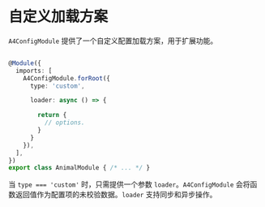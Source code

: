 # 自定义加载方案

`A4ConfigModule` 提供了一个自定义配置加载方案，用于扩展功能。

``` ts

@Module({
  imports: [
    A4ConfigModule.forRoot({
      type: 'custom',

      loader: async () => {

        return {
          // options.
        }
      }
    }),
  ],
})
export class AnimalModule { /* ... */ }

```

当 `type === 'custom'` 时，只需提供一个参数 `loader`。`A4ConfigModule` 会将函数返回值作为配置项的未校验数据。`loader` 支持同步和异步操作。
